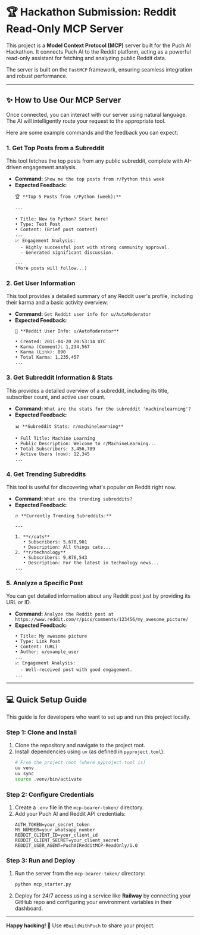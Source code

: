 # 🏆 Hackathon Submission: Reddit Read-Only MCP Server

This project is a **Model Context Protocol (MCP)** server built for the Puch AI Hackathon. It connects Puch AI to the Reddit platform, acting as a powerful read-only assistant for fetching and analyzing public Reddit data.

The server is built on the `FastMCP` framework, ensuring seamless integration and robust performance.

---

## ✨ How to Use Our MCP Server

Once connected, you can interact with our server using natural language. The AI will intelligently route your request to the appropriate tool.

Here are some example commands and the feedback you can expect:

### 1. Get Top Posts from a Subreddit

This tool fetches the top posts from any public subreddit, complete with AI-driven engagement analysis.

* **Command:** `Show me the top posts from r/Python this week`
* **Expected Feedback:**
    ```
    🏆 **Top 5 Posts from r/Python (week):**

    ---

    • Title: New to Python? Start here!
    • Type: Text Post
    • Content: (Brief post content)
    ...
    📈 Engagement Analysis:
      - Highly successful post with strong community approval.
      - Generated significant discussion.

    ---
    (More posts will follow...)
    ```

### 2. Get User Information

This tool provides a detailed summary of any Reddit user's profile, including their karma and a basic activity overview.

* **Command:** `Get Reddit user info for u/AutoModerator`
* **Expected Feedback:**
    ```
    👤 **Reddit User Info: u/AutoModerator**

    • Created: 2011-04-20 20:53:14 UTC
    • Karma (Comment): 1,234,567
    • Karma (Link): 890
    • Total Karma: 1,235,457
    ...
    ```

### 3. Get Subreddit Information & Stats

This provides a detailed overview of a subreddit, including its title, subscriber count, and active user count.

* **Command:** `What are the stats for the subreddit 'machinelearning'?`
* **Expected Feedback:**
    ```
    📊 **Subreddit Stats: r/machinelearning**

    • Full Title: Machine Learning
    • Public Description: Welcome to r/MachineLearning...
    • Total Subscribers: 3,456,789
    • Active Users (now): 12,345
    ...
    ```

### 4. Get Trending Subreddits

This tool is useful for discovering what's popular on Reddit right now.

* **Command:** `What are the trending subreddits?`
* **Expected Feedback:**
    ```
    🔥 **Currently Trending Subreddits:**

    ---

    1. **r/cats**
       • Subscribers: 5,678,901
       • Description: All things cats...
    2. **r/technology**
       • Subscribers: 9,876,543
       • Description: For the latest in technology news...
    ...
    ```

### 5. Analyze a Specific Post

You can get detailed information about any Reddit post just by providing its URL or ID.

* **Command:** `Analyze the Reddit post at https://www.reddit.com/r/pics/comments/123456/my_awesome_picture/`
* **Expected Feedback:**
    ```
    • Title: My awesome picture
    • Type: Link Post
    • Content: (URL)
    • Author: u/example_user
    ...
    📈 Engagement Analysis:
      - Well-received post with good engagement.
    ...
    ```

---

## 💻 Quick Setup Guide

This guide is for developers who want to set up and run this project locally.

### Step 1: Clone and Install
1.  Clone the repository and navigate to the project root.
2.  Install dependencies using `uv` (as defined in `pyproject.toml`):
    ```bash
    # From the project root (where pyproject.toml is)
    uv venv
    uv sync
    source .venv/bin/activate
    ```

### Step 2: Configure Credentials
1.  Create a `.env` file in the `mcp-bearer-token/` directory.
2.  Add your Puch AI and Reddit API credentials:
    ```env
    AUTH_TOKEN=your_secret_token
    MY_NUMBER=your_whatsapp_number
    REDDIT_CLIENT_ID=your_client_id
    REDDIT_CLIENT_SECRET=your_client_secret
    REDDIT_USER_AGENT=PuchAIRedditMCP-ReadOnly/1.0
    ```

### Step 3: Run and Deploy
1.  Run the server from the `mcp-bearer-token/` directory:
    ```bash
    python mcp_starter.py
    ```
2.  Deploy for 24/7 access using a service like **Railway** by connecting your GitHub repo and configuring your environment variables in their dashboard.

---

**Happy hacking! 🚀** Use `#BuildWithPuch` to share your project.